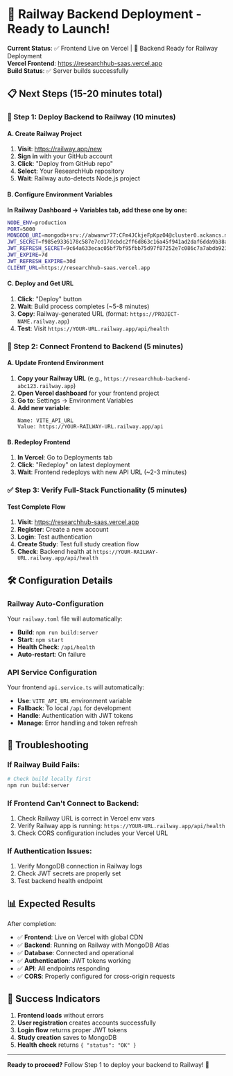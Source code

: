 # 🚀 Railway Backend Deployment - Ready to Launch!

**Current Status**: ✅ Frontend Live on Vercel | 🔄 Backend Ready for Railway Deployment  
**Vercel Frontend**: https://researchhub-saas.vercel.app  
**Build Status**: ✅ Server builds successfully  

## 📋 Next Steps (15-20 minutes total)

### 🚂 Step 1: Deploy Backend to Railway (10 minutes)

#### A. Create Railway Project
1. **Visit**: https://railway.app/new
2. **Sign in** with your GitHub account
3. **Click**: "Deploy from GitHub repo"
4. **Select**: Your ResearchHub repository
5. **Wait**: Railway auto-detects Node.js project

#### B. Configure Environment Variables
**In Railway Dashboard → Variables tab, add these one by one:**

```bash
NODE_ENV=production
PORT=5000
MONGODB_URI=mongodb+srv://abwanwr77:CFm4JCkjeFpKpzO4@cluster0.ackancs.mongodb.net/?retryWrites=true&w=majority&appName=Cluster0
JWT_SECRET=f985e9336178c587e7cd17dcbdc2ff6d863c16a45f941ad2daf6dda9b38a54ea5984515fba438420abade63aef243fe2090cd3a0aa19ce37a0f6c955ba11ef004
JWT_REFRESH_SECRET=9c64a633ecac05bf7bf95fbb75d97f87252e7c086c7a7abdb9231fb30362adecf599d5307861c380749166beb221a0e71182a4fa93e0a429513370980d43c79e03
JWT_EXPIRE=7d
JWT_REFRESH_EXPIRE=30d
CLIENT_URL=https://researchhub-saas.vercel.app
```

#### C. Deploy and Get URL
1. **Click**: "Deploy" button
2. **Wait**: Build process completes (~5-8 minutes)
3. **Copy**: Railway-generated URL (format: `https://PROJECT-NAME.railway.app`)
4. **Test**: Visit `https://YOUR-URL.railway.app/api/health`

### 🔗 Step 2: Connect Frontend to Backend (5 minutes)

#### A. Update Frontend Environment
1. **Copy your Railway URL** (e.g., `https://researchhub-backend-abc123.railway.app`)
2. **Open Vercel dashboard** for your frontend project
3. **Go to**: Settings → Environment Variables
4. **Add new variable**:
   ```
   Name: VITE_API_URL
   Value: https://YOUR-RAILWAY-URL.railway.app/api
   ```

#### B. Redeploy Frontend
1. **In Vercel**: Go to Deployments tab
2. **Click**: "Redeploy" on latest deployment
3. **Wait**: Frontend redeploys with new API URL (~2-3 minutes)

### ✅ Step 3: Verify Full-Stack Functionality (5 minutes)

#### Test Complete Flow
1. **Visit**: https://researchhub-saas.vercel.app
2. **Register**: Create a new account
3. **Login**: Test authentication
4. **Create Study**: Test full study creation flow
5. **Check**: Backend health at `https://YOUR-RAILWAY-URL.railway.app/api/health`

## 🛠️ Configuration Details

### Railway Auto-Configuration
Your `railway.toml` file will automatically:
- **Build**: `npm run build:server`
- **Start**: `npm start`
- **Health Check**: `/api/health`
- **Auto-restart**: On failure

### API Service Configuration
Your frontend `api.service.ts` will automatically:
- **Use**: `VITE_API_URL` environment variable
- **Fallback**: To local `/api` for development
- **Handle**: Authentication with JWT tokens
- **Manage**: Error handling and token refresh

## 🚨 Troubleshooting

### If Railway Build Fails:
```bash
# Check build locally first
npm run build:server
```

### If Frontend Can't Connect to Backend:
1. Check Railway URL is correct in Vercel env vars
2. Verify Railway app is running: `https://YOUR-URL.railway.app/api/health`
3. Check CORS configuration includes your Vercel URL

### If Authentication Issues:
1. Verify MongoDB connection in Railway logs
2. Check JWT secrets are properly set
3. Test backend health endpoint

## 📊 Expected Results

After completion:
- ✅ **Frontend**: Live on Vercel with global CDN
- ✅ **Backend**: Running on Railway with MongoDB Atlas
- ✅ **Database**: Connected and operational
- ✅ **Authentication**: JWT tokens working
- ✅ **API**: All endpoints responding
- ✅ **CORS**: Properly configured for cross-origin requests

## 🎯 Success Indicators

1. **Frontend loads** without errors
2. **User registration** creates accounts successfully  
3. **Login flow** returns proper JWT tokens
4. **Study creation** saves to MongoDB
5. **Health check** returns `{ "status": "OK" }`

---

**Ready to proceed?** Follow Step 1 to deploy your backend to Railway! 🚂
